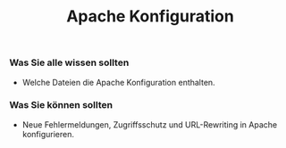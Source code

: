 ﻿--- 
title: Apache Konfiguration
index: true
---

### Was Sie alle wissen sollten
* Welche Dateien die Apache Konfiguration enthalten.

### Was Sie können sollten
* Neue Fehlermeldungen, Zugriffsschutz und URL-Rewriting in Apache konfigurieren.

